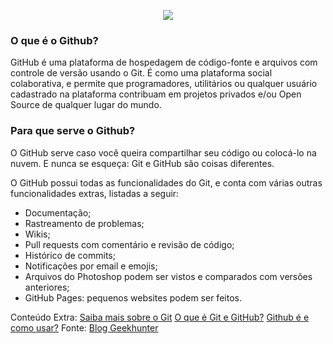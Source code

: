 <p align="center"><img src="https://user-images.githubusercontent.com/30474126/138008249-8082be18-d7bb-4f06-9804-3cdd8b26ac8f.png" /></p>

### O que é o Github?

GitHub é uma plataforma de hospedagem de código-fonte e arquivos com controle de versão usando o Git. É como uma plataforma social colaborativa, e permite que programadores, utilitários ou qualquer usuário cadastrado na plataforma contribuam em projetos privados e/ou Open Source de qualquer lugar do mundo.

### Para que serve o Github?

O GitHub serve caso você queira compartilhar seu código ou colocá-lo na nuvem. 
E nunca se esqueça: Git e GitHub são coisas diferentes.

O GitHub possui todas as funcionalidades do Git, e conta com várias outras funcionalidades extras, listadas a seguir:

- Documentação;
- Rastreamento de problemas;
- Wikis;
- Pull requests com comentário e revisão de código;
- Histórico de commits;
- Notificações por email e emojis;
- Arquivos do Photoshop podem ser vistos e comparados com versões anteriores;
- GitHub Pages: pequenos websites podem ser feitos.

Conteúdo Extra:
[Saiba mais sobre o Git](https://www.atlassian.com/br/git/tutorials/what-is-git)
[O que é Git e GitHub?](https://www.youtube.com/watch?v=GDGMf2bnHlE)
[Github é e como usar?](https://blog.geekhunter.com.br/github-o-que-e-como-usar/)
Fonte: [Blog Geekhunter](https://blog.geekhunter.com.br/github-o-que-e-como-usar/)
